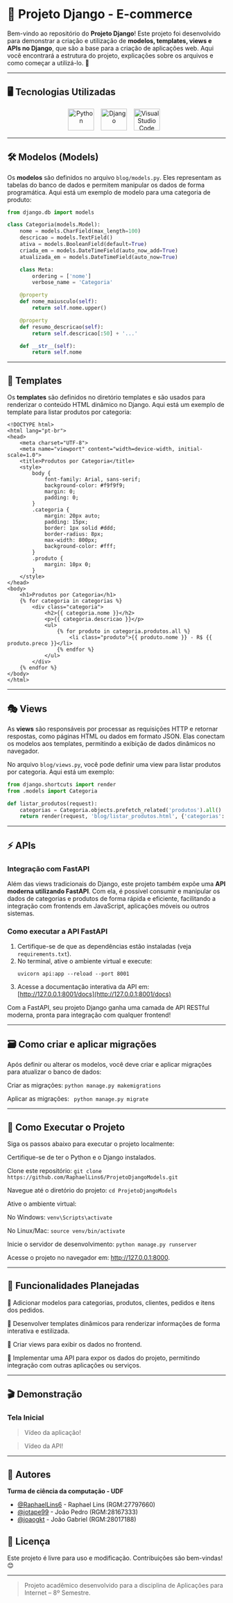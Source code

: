 # 📝 Projeto Django - E-commerce 

Bem-vindo ao repositório do **Projeto Django**! Este projeto foi desenvolvido para demonstrar a criação e utilização de **modelos, templates, views e APIs no Django**, que são a base para a criação de aplicações web. Aqui você encontrará a estrutura do projeto, explicações sobre os arquivos e como começar a utilizá-lo. 🚀

---

## 🖥️ Tecnologias Utilizadas

<p align="center"> 
<img src="https://upload.wikimedia.org/wikipedia/commons/thumb/0/0a/Python.svg/2048px-Python.svg.png" alt="Python" width="60" height="50"/> &nbsp;&nbsp; 
<img src="https://images.icon-icons.com/2415/PNG/512/django_original_logo_icon_146559.png" alt="Django" width="60" height="50"/> &nbsp;&nbsp;
<img src="https://upload.wikimedia.org/wikipedia/commons/thumb/9/9a/Visual_Studio_Code_1.35_icon.svg/2048px-Visual_Studio_Code_1.35_icon.svg.png" alt="Visual Studio Code" width="60" height="50"/> &nbsp;&nbsp;

---

## 🛠️ Modelos (Models)

Os **modelos** são definidos no arquivo `blog/models.py`. Eles representam as tabelas do banco de dados e permitem manipular os dados de forma programática. Aqui está um exemplo de modelo para uma categoria de produto:

```python
from django.db import models

class Categoria(models.Model):
    nome = models.CharField(max_length=100)
    descricao = models.TextField()
    ativa = models.BooleanField(default=True)
    criada_em = models.DateTimeField(auto_now_add=True)
    atualizada_em = models.DateTimeField(auto_now=True)

    class Meta:
        ordering = ['nome']
        verbose_name = 'Categoria'

    @property
    def nome_maiusculo(self):
        return self.nome.upper()

    @property
    def resumo_descricao(self):
        return self.descricao[:50] + '...'

    def __str__(self):
        return self.nome
```

---

## 🎨 Templates
Os **templates** são definidos no diretório templates e são usados para renderizar o conteúdo HTML dinâmico no Django. Aqui está um exemplo de template para listar produtos por categoria:
```
<!DOCTYPE html>
<html lang="pt-br">
<head>
    <meta charset="UTF-8">
    <meta name="viewport" content="width=device-width, initial-scale=1.0">
    <title>Produtos por Categoria</title>
    <style>
        body {
            font-family: Arial, sans-serif;
            background-color: #f9f9f9;
            margin: 0;
            padding: 0;
        }
        .categoria {
            margin: 20px auto;
            padding: 15px;
            border: 1px solid #ddd;
            border-radius: 8px;
            max-width: 800px;
            background-color: #fff;
        }
        .produto {
            margin: 10px 0;
        }
    </style>
</head>
<body>
    <h1>Produtos por Categoria</h1>
    {% for categoria in categorias %}
        <div class="categoria">
            <h2>{{ categoria.nome }}</h2>
            <p>{{ categoria.descricao }}</p>
            <ul>
                {% for produto in categoria.produtos.all %}
                    <li class="produto">{{ produto.nome }} - R$ {{ produto.preco }}</li>
                {% endfor %}
            </ul>
        </div>
    {% endfor %}
</body>
</html>
```
---

## 🎭 Views

As **views** são responsáveis por processar as requisições HTTP e retornar respostas, como páginas HTML ou dados em formato JSON. Elas conectam os modelos aos templates, permitindo a exibição de dados dinâmicos no navegador.

No arquivo `blog/views.py`, você pode definir uma view para listar produtos por categoria. Aqui está um exemplo:

```python
from django.shortcuts import render
from .models import Categoria

def listar_produtos(request):
    categorias = Categoria.objects.prefetch_related('produtos').all()  # Carrega categorias e seus produtos
    return render(request, 'blog/listar_produtos.html', {'categorias': categorias})
```

---

## ⚡ APIs

### Integração com FastAPI

Além das views tradicionais do Django, este projeto também expõe uma **API moderna utilizando FastAPI**. Com ela, é possível consumir e manipular os dados de categorias e produtos de forma rápida e eficiente, facilitando a integração com frontends em JavaScript, aplicações móveis ou outros sistemas.

### Como executar a API FastAPI

1. Certifique-se de que as dependências estão instaladas (veja `requirements.txt`).
2. No terminal, ative o ambiente virtual e execute:
   ```
   uvicorn api:app --reload --port 8001
   ```
3. Acesse a documentação interativa da API em:  
   [http://127.0.0.1:8001/docs](http://127.0.0.1:8001/docs)

Com a FastAPI, seu projeto Django ganha uma camada de API RESTful moderna, pronta para integração com qualquer frontend!

---

## 🗃️ Como criar e aplicar migrações

Após definir ou alterar os modelos, você deve criar e aplicar migrações para atualizar o banco de dados:

Criar as migrações:
`python manage.py makemigrations`

Aplicar as migrações:
` python manage.py migrate`

---

## 🚀 Como Executar o Projeto
Siga os passos abaixo para executar o projeto localmente:

Certifique-se de ter o Python e o Django instalados.

Clone este repositório:
`git clone https://github.com/RaphaelLins6/ProjetoDjangoModels.git`

Navegue até o diretório do projeto:
`cd ProjetoDjangoModels`

Ative o ambiente virtual:

No Windows:
`venv\Scripts\activate`

No Linux/Mac:
`source venv/bin/activate`

Inicie o servidor de desenvolvimento:
`python manage.py runserver`

Acesse o projeto no navegador em: http://127.0.0.1:8000.

---

## 🌟 Funcionalidades Planejadas

📌 Adicionar modelos para categorias, produtos, clientes, pedidos e itens dos pedidos.

📌 Desenvolver templates dinâmicos para renderizar informações de forma interativa e estilizada.

📌 Criar views para exibir os dados no frontend.

📌 Implementar uma API para expor os dados do projeto, permitindo integração com outras aplicações ou serviços.

---

## 🎬 Demonstração

### Tela Inicial

> Vídeo da aplicação!

> Vídeo da API!

---

## 👥 Autores

**Turma de ciência da computação - UDF**
- [@RaphaelLins6](https://www.github.com/RaphaelLins6) - Raphael Lins (RGM:27797660)
- [@jotape99](https://www.github.com/jotape99) - João Pedro (RGM:28167333)
- [@joaogkt](https://www.github.com/joaogkt) - João Gabriel (RGM:28017188)

## 📜 Licença

Este projeto é livre para uso e modificação. Contribuições são bem-vindas! 😊

---

> Projeto acadêmico desenvolvido para a disciplina de Aplicações para Internet – 8º Semestre.
